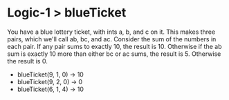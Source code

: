 # Logic-1 > blueTicket

You have a blue lottery ticket, with ints a, b, and c on it. This makes three pairs, which we'll call ab, bc, and ac. Consider the sum of the numbers in each pair. If any pair sums to exactly 10, the result is 10. Otherwise if the ab sum is exactly 10 more than either bc or ac sums, the result is 5. Otherwise the result is 0.

- blueTicket(9, 1, 0) → 10
- blueTicket(9, 2, 0) → 0
- blueTicket(6, 1, 4) → 10